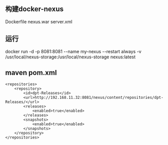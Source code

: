 ## 构建docker-nexus
Dockerfile  nexus.war  server.xml

## 运行

docker run -d -p 8081:8081 --name my-nexus --restart always -v /usr/local/nexus-storage:/usr/local/nexus-storage nexus:latest

## maven pom.xml

	<repositories>
		<repository>
			<id>dpt-Releases</id>
			<url>http://192.168.11.32:8081/nexus/content/repositories/dpt-Releases/</url>
			<releases>
				<enabled>true</enabled>
			</releases>
			<snapshots>
				<enabled>true</enabled>
			</snapshots>
		</repository>
	</repositories>


